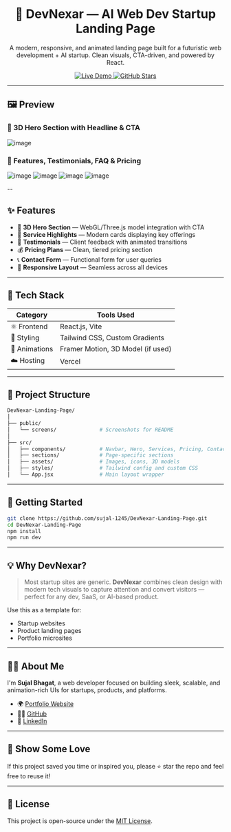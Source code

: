 <h1 align="center">🤖 DevNexar — AI Web Dev Startup Landing Page</h1>
<p align="center">
  A modern, responsive, and animated landing page built for a futuristic web development + AI startup. Clean visuals, CTA-driven, and powered by React.
</p>

<p align="center">
  <a href="https://dev-nexar-landing-page.vercel.app" target="_blank">
    <img src="https://img.shields.io/badge/Live-Demo-00b894?style=for-the-badge&logo=vercel&logoColor=white" alt="Live Demo" />
  </a>
  <a href="https://github.com/sujal-1245/DevNexar-Landing-Page" target="_blank">
    <img src="https://img.shields.io/github/stars/sujal-1245/DevNexar-Landing-Page?style=for-the-badge&logo=github" alt="GitHub Stars" />
  </a>
</p>

---

## 🖼️ Preview

### 🧠 3D Hero Section with Headline & CTA

![image](https://github.com/user-attachments/assets/df21a3e2-bee6-46fc-8906-2390b3889ed6)


### 💼 Features, Testimonials, FAQ & Pricing

![image](https://github.com/user-attachments/assets/0195963a-2705-41eb-a49c-9bf9622f9281)
![image](https://github.com/user-attachments/assets/9e9de1ab-883a-4d3b-ab27-244a847aa283)
![image](https://github.com/user-attachments/assets/f5202d7f-fc21-4329-9e61-a9418ac16baa)
![image](https://github.com/user-attachments/assets/26766795-9f18-46c6-bb85-5f6bd8c0acf9)

--

## ✨ Features

* 🧠 **3D Hero Section** — WebGL/Three.js model integration with CTA
* 🚀 **Service Highlights** — Modern cards displaying key offerings
* 💬 **Testimonials** — Client feedback with animated transitions
* 💰 **Pricing Plans** — Clean, tiered pricing section
* 📞 **Contact Form** — Functional form for user queries
* 📱 **Responsive Layout** — Seamless across all devices

---

## 🧱 Tech Stack

| Category      | Tools Used                        |
| ------------- | --------------------------------- |
| ⚛️ Frontend   | React.js, Vite                    |
| 🎨 Styling    | Tailwind CSS, Custom Gradients    |
| 🎥 Animations | Framer Motion, 3D Model (if used) |
| ☁️ Hosting    | Vercel                            |

---

## 📁 Project Structure

```bash
DevNexar-Landing-Page/
│
├── public/
│   └── screens/              # Screenshots for README
│
├── src/
│   ├── components/           # Navbar, Hero, Services, Pricing, Contact
│   ├── sections/             # Page-specific sections
│   ├── assets/               # Images, icons, 3D models
│   ├── styles/               # Tailwind config and custom CSS
│   └── App.jsx               # Main layout wrapper
```

---

## 🚀 Getting Started

```bash
git clone https://github.com/sujal-1245/DevNexar-Landing-Page.git
cd DevNexar-Landing-Page
npm install
npm run dev
```

---

## 💡 Why DevNexar?

> Most startup sites are generic.
> **DevNexar** combines clean design with modern tech visuals to capture attention and convert visitors — perfect for any dev, SaaS, or AI-based product.

Use this as a template for:

* Startup websites
* Product landing pages
* Portfolio microsites

---

## 🙋‍♂️ About Me

I'm **Sujal Bhagat**, a web developer focused on building sleek, scalable, and animation-rich UIs for startups, products, and platforms.

* 🌍 [Portfolio Website](https://sujal-bhagat.vercel.app)
* 🧑‍💻 [GitHub](https://github.com/sujal-1245)
* 💼 [LinkedIn](https://linkedin.com/in/sujal-bhagat-sdb1245)

---

## 🫶 Show Some Love

If this project saved you time or inspired you, please ⭐️ star the repo and feel free to reuse it!

---

## 📜 License

This project is open-source under the [MIT License](LICENSE).
